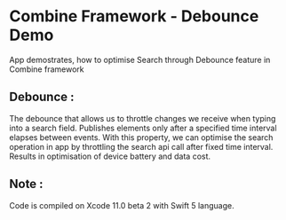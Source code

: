 # Combine Framework - Debounce Demo
App demostrates, how to optimise Search through Debounce feature in Combine framework

## Debounce :
The debounce that allows us to throttle changes we receive when typing into a search field.
Publishes elements only after a specified time interval elapses between events.
With this property, we can optimise the search operation in app by throttling the search api call after fixed time interval.
Results in optimisation of device battery and data cost.


## Note :
Code is compiled on Xcode 11.0 beta 2 with Swift 5 language.
